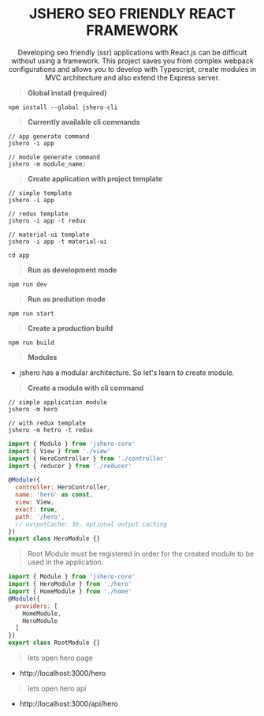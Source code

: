 <h1 style="text-align: center"> JSHERO SEO FRIENDLY REACT FRAMEWORK</h1>
<p style="text-align: center">Developing seo friendly (ssr) applications with React.js can be difficult without using a framework. This project saves you from complex webpack configurations and allows you to develop with Typescript, create modules in MVC architecture and also extend the Express server.</p>


> <p style="font-weight: bold;">Global install (required)</p>

```
npm install --global jshero-cli
```
> <p style="font-weight: bold;">Currently available cli commands</p>
```
// app generate command
jshero -i app

// module generate command
jshero -m module_name: 
```

> <p style="font-weight: bold;">Create application with project template</p>

```
// simple template
jshero -i app

// redux template
jshero -i app -t redux

// material-ui template
jshero -i app -t material-ui

cd app
```

> <p style="font-weight: bold;">Run as development mode</p>

```
npm run dev
```

> <p style="font-weight: bold;">Run as prodution mode</p>

```
npm run start
```

> <p style="font-weight: bold;">Create a production build</p>

```
npm run build
```

> <p style="font-weight: bold;">Modules</p>

- jshero has a modular architecture. So let's learn to create module.

> <p style="font-weight: bold;">Create a module with cli command</p> 
```
// simple application module
jshero -m hero 

// with redux template
jshero -m hetro -t redux
```

```js
import { Module } from 'jshero-core'
import { View } from './view'
import { HeroController } from './controller'
import { reducer } from './reducer'

@Module({
  controller: HeroController,
  name: 'hero' as const,
  view: View,
  exact: true,
  path: '/hero',
  // outputCache: 30, optional output caching
})
export class HeroModule {}

```

> Root Module must be registered in order for the created module to be used in the application.

```javascript
import { Module } from 'jshero-core'
import { HeroModule } from './hero'
import { HomeModule } from './home'
@Module({
  providers: [
    HomeModule,
    HeroModule
  ]
})
export class RootModule {}
```

> lets open hero page
- http://localhost:3000/hero

> lets open hero api 
- http://localhost:3000/api/hero




